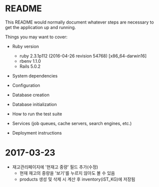 # README

This README would normally document whatever steps are necessary to get the
application up and running.

Things you may want to cover:

* Ruby version
  - ruby 2.3.1p112 (2016-04-26 revision 54768) [x86_64-darwin16]
  - rbenv 1.1.0
  - Rails 5.0.2

* System dependencies

* Configuration

* Database creation

* Database initialization

* How to run the test suite

* Services (job queues, cache servers, search engines, etc.)

* Deployment instructions

# 2017-03-23

  * 재고관리페이지에 '현재고 중량' 필드 추가(수정)
    - 현재 재고의 중량을 '보기'를 누르지 않아도 볼 수 있음
    - products 생성 및 삭제 시 계산 후 inventory(iST_KG)에 저장됨
